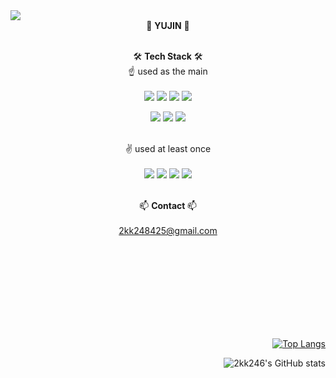 <!--헤더-->
<img src="https://capsule-render.vercel.app/api?type=Waving&color=0:e1ebdd,100:a1bab5&height=230&section=header&text=Welcome&fontColor=525e5d&fontSize=60&&fontAlignY=45&desc=Yujin's GitHub Profile&descSize=15&descAlign=60" />

<div align="center">
  🎄 <strong>YUJIN</strong> 🎄<br><br>
  
  🛠 <strong>Tech Stack</strong> 🛠<br>
  ☝ used as the main<br><br>
    <img src="https://img.shields.io/badge/HTML5-E34F26?style=flat-square&logo=HTML5&logoColor=white"/> <img src="https://img.shields.io/badge/CSS3-1572B6?style=flat-square&logo=CSS3&logoColor=white"/>
  <img src="https://img.shields.io/badge/JavaScript-F7DF1E?style=flat-square&logo=JavaScript&logoColor=black"/>
  <img src="https://img.shields.io/badge/jQuery-0769AD?style=flat-square&logo=jQuery&logoColor=black"/>
  
  <img src="https://img.shields.io/badge/Spirng-6DB33F?style=flat-square&logo=Spring&logoColor=white"/>
  <img src="https://img.shields.io/badge/MySQL-4479A1?style=flat-square&logo=MySQL&logoColor=white"/>
  <img src="https://img.shields.io/badge/Oracle-F80000?style=flat-square&logo=Oracle&logoColor=white"/>
  <br>

  <br>✌ used at least once<br><br>
  <img src="https://img.shields.io/badge/C-A8B9CC?style=flat-square&logo=C&logoColor=white"/>
  <img src="https://img.shields.io/badge/C++-00599C?style=flat-square&logo=C++&logoColor=white"/>
  <img src="https://img.shields.io/badge/Python-3776AB?style=flat-square&logo=Python&logoColor=white"/>
  <img src="https://img.shields.io/badge/Arduino-00979D?style=flat-square&logo=Arduino&logoColor=white"/>

  
  <br>📫 <strong> Contact </strong> 📫<br><br>
  2kk248425@gmail.com

</div>
<br><br><br><br><br><br><br><br>
<div align="right">

[![Top Langs](https://github-readme-stats.vercel.app/api/top-langs/?username=2kk246&layout=compact)](https://github.com/2kk246/github-readme-stats)

![2kk246's GitHub stats](https://github-readme-stats.vercel.app/api?username=2kk246&show_icons=true&theme=dark)
  
</div>



<!--
**2kk246/2KK246** is a ✨ _special_ ✨ repository because its `README.md` (this file) appears on your GitHub profile.

Here are some ideas to get you started:

- 🔭 I’m currently working on ...
- 🌱 I’m currently learning ...
- 👯 I’m looking to collaborate on ...
- 🤔 I’m looking for help with ...
- 💬 Ask me about ...
- 📫 How to reach me: ...
- 😄 Pronouns: ...
- ⚡ Fun fact: ...
-->
